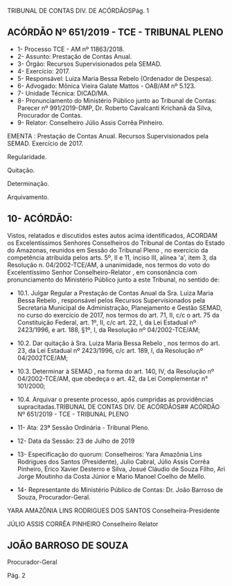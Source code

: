 TRIBUNAL DE CONTAS DIV. DE ACÓRDÃOSPág. 1

## ACÓRDÃO Nº 651/2019 - TCE - TRIBUNAL PLENO

- 1- Processo TCE - AM nº 11863/2018.
- 2- Assunto: Prestação de Contas Anual.
- 3- Órgão: Recursos Supervisionados pela SEMAD.
- 4- Exercício: 2017.
- 5- Responsável: Luiza Maria Bessa Rebelo (Ordenador de Despesa).
- 6- Advogado: Mônica Vieira Galate Mattos - OAB/AM nº 5.123.
- 7- Unidade Técnica: DICAD/MA.
- 8- Pronunciamento  do  Ministério  Público  junto  ao  Tribunal  de  Contas: Parecer  nº 991/2019-DMP, Dr. Roberto Cavalcanti Krichanã da Silva, Procurador de Contas.
- 9- Relator: Conselheiro Júlio Assis Corrêa Pinheiro.

EMENTA : Prestação  de  Contas  Anual.  Recursos Supervisionados pela SEMAD. Exercício de 2017.

Regularidade.

Quitação.

Determinação.

Arquivamento.

## 10-  ACÓRDÃO:

Vistos, relatados e discutidos estes autos acima identificados, ACORDAM os Excelentíssimos Senhores Conselheiros do Tribunal de Contas do Estado do Amazonas, reunidos em Sessão do Tribunal Pleno , no exercício da competência atribuída pelos arts. 5º, II e 11, inciso III, alínea 'a', item 3, da Resolução n. 04/2002-TCE/AM, à unanimidade, nos termos do voto do Excelentíssimo Senhor Conselheiro-Relator , em consonância com pronunciamento do Ministério Público junto a este Tribunal, no sentido de:

- 10.1. Julgar  Regular a  Prestação  de  Contas  Anual  da Sra.  Luiza  Maria Bessa  Rebelo , responsável  pelos  Recursos  Supervisionados  pela Secretaria  Municipal  de  Administração,  Planejamento  e  Gestão  SEMAD, no curso do exercício de 2017, nos termos do art. 71, II, c/c o art. 75 da Constituição Federal, art. 1º, II, c/c art. 22, I, da Lei Estadual nº 2423/1996, e art. 188, §1º, I, da Resolução nº 04/2002-TCE/AM;
- 10.2. Dar quitação à Sra. Luiza Maria Bessa Rebelo , nos termos do art. 23, da Lei Estadual nº 2423/1996, c/c art. 189, I, da Resolução nº 04/2002TCE/AM;
- 10.3. Determinar à SEMAD ,  na  forma  do  art.  140,  IV,  da  Resolução  nº 04/2002-TCE/AM,  que  obedeça  o  art.  42,  da  Lei  Complementar  n° 101/2000;
- 10.4. Arquivar o presente  processo,  após  cumpridas  as  providências supracitadas.TRIBUNAL DE CONTAS DIV. DE ACÓRDÃOS## ACÓRDÃO Nº 651/2019 - TCE - TRIBUNAL PLENO

- 11-  Ata: 23ª Sessão Ordinária - Tribunal Pleno.
- 12-  Data da Sessão: 23 de Julho de 2019
- 13-  Especificação do quorum: Conselheiros: Yara Amazônia Lins Rodrigues dos Santos (Presidente), Julio Cabral, Júlio Assis Corrêa Pinheiro, Érico Xavier Desterro e Silva, Josué  Cláudio  de  Souza  Filho,  Ari  Jorge  Moutinho  da  Costa  Júnior  e  Mario  Manoel Coelho de Mello.
- 14-  Representante  do  Ministério  Público  de  Contas: Dr. João  Barroso  de  Souza, Procurador-Geral.

YARA AMAZÔNIA LINS RODRIGUES DOS SANTOS Conselheira-Presidente

JÚLIO ASSIS CORRÊA PINHEIRO Conselheiro Relator

## JOÃO BARROSO DE SOUZA

Procurador-Geral

Pág. 2